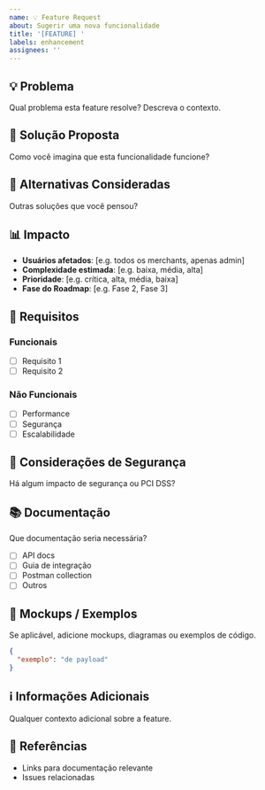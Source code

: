 ```yaml
---
name: 💡 Feature Request
about: Sugerir uma nova funcionalidade
title: '[FEATURE] '
labels: enhancement
assignees: ''
---
```


## 💡 Problema

Qual problema esta feature resolve? Descreva o contexto.

## 🎯 Solução Proposta

Como você imagina que esta funcionalidade funcione?

## 🔄 Alternativas Consideradas

Outras soluções que você pensou?

## 📊 Impacto

- **Usuários afetados**: [e.g. todos os merchants, apenas admin]
- **Complexidade estimada**: [e.g. baixa, média, alta]
- **Prioridade**: [e.g. crítica, alta, média, baixa]
- **Fase do Roadmap**: [e.g. Fase 2, Fase 3]

## 📝 Requisitos

### Funcionais

- [ ] Requisito 1
- [ ] Requisito 2

### Não Funcionais

- [ ] Performance
- [ ] Segurança
- [ ] Escalabilidade

## 🔐 Considerações de Segurança

Há algum impacto de segurança ou PCI DSS?

## 📚 Documentação

Que documentação seria necessária?

- [ ] API docs
- [ ] Guia de integração
- [ ] Postman collection
- [ ] Outros

## 🎨 Mockups / Exemplos

Se aplicável, adicione mockups, diagramas ou exemplos de código.

```json
{
  "exemplo": "de payload"
}
```

## ℹ️ Informações Adicionais

Qualquer contexto adicional sobre a feature.

## 🔗 Referências

- Links para documentação relevante
- Issues relacionadas
